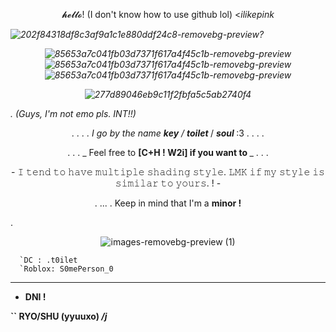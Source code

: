 <p align="center"> 𝓱𝓮𝓵𝓵𝓸! (I don't know how to use github lol) <<i>ilikepink


![202f84318df8c3af9a1c1e880ddf24c8-removebg-preview](https://github.com/user-attachments/assets/c4fcd4bc-df7a-4d92-b254-66ef1bb1de55)? <p align="center">![85653a7c041fb03d7371f617a4f45c1b-removebg-preview](https://github.com/user-attachments/assets/f89182cf-56a5-4504-986e-da74c3862791)![85653a7c041fb03d7371f617a4f45c1b-removebg-preview](https://github.com/user-attachments/assets/d44dae73-2fa9-4a5c-a46a-5afd8552cfbd)![85653a7c041fb03d7371f617a4f45c1b-removebg-preview](https://github.com/user-attachments/assets/944e61e7-4417-4676-8c18-5ac64e017840) <p align="center"> ![277d89046eb9c11f2fbfa5c5ab2740f4](https://github.com/user-attachments/assets/d40b6385-3c87-4b36-a9e9-6f53e9767193)


.                     (Guys, I'm not emo pls. INT!!)


<p align="center"> .   .   .   .   I go by the name <b><i>key</i></b>  / <b <i>toilet</i> </b> / <b> <i>soul</i> </b>:3   .   .   .   .

<p align="center">       .  .  . _ Feel free to <b>[C+H ! W2i] if you want to </b> _ . . . 

<p align="center"> - 𝙸 𝚝𝚎𝚗𝚍 𝚝𝚘 𝚑𝚊𝚟𝚎 𝚖𝚞𝚕𝚝𝚒𝚙𝚕𝚎 𝚜𝚑𝚊𝚍𝚒𝚗𝚐 𝚜𝚝𝚢𝚕𝚎. 𝙻𝙼𝙺 𝚒𝚏 𝚖𝚢 𝚜𝚝𝚢𝚕𝚎 𝚒𝚜 𝚜𝚒𝚖𝚒𝚕𝚊𝚛 𝚝𝚘 𝚢𝚘𝚞𝚛𝚜. ! -

<p align="center"> .                 ...                  . Keep in mind that I'm a <b>minor !</b> 


. <p align="center"> ![images-removebg-preview (1)](https://github.com/user-attachments/assets/11cd4912-f819-42b8-99c0-5382b72054b0)



      `DC : .t0ilet 
      `Roblox: S0mePerson_0


--------------------------------------------------------------------------------------------------------------------------------

- <b>DNI !

`` <b>RYO/SHU (yyuuxo) <i>/j
